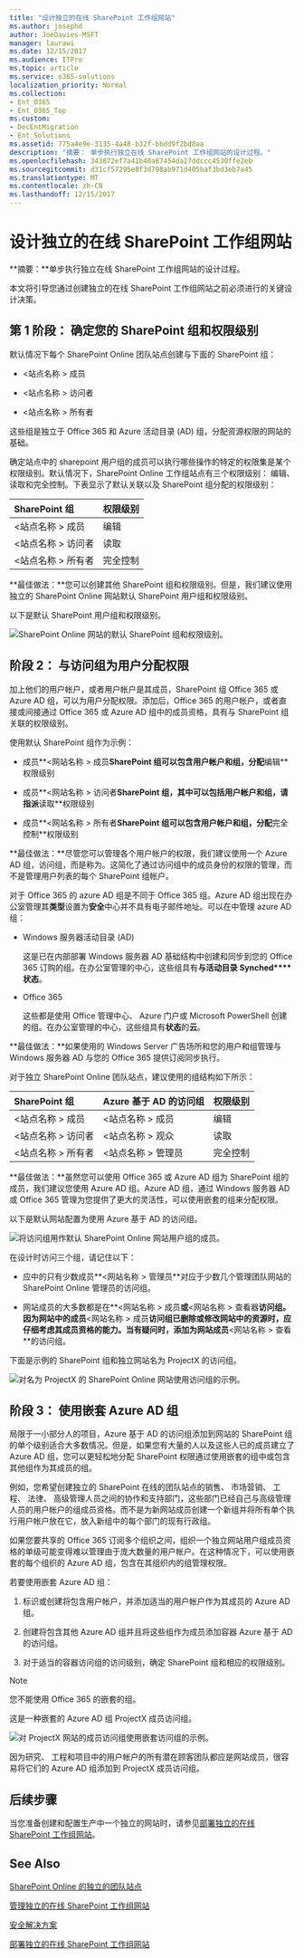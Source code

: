```yaml
---
title: "设计独立的在线 SharePoint 工作组网站"
ms.author: josephd
author: JoeDavies-MSFT
manager: laurawi
ms.date: 12/15/2017
ms.audience: ITPro
ms.topic: article
ms.service: o365-solutions
localization_priority: Normal
ms.collection:
- Ent_O365
- Ent_O365_Top
ms.custom:
- DecEntMigration
- Ent_Solutions
ms.assetid: 775a4e9e-3135-4a48-b32f-bbdd9f2bd0aa
description: "摘要： 单步执行独立在线 SharePoint 工作组网站的设计过程。"
ms.openlocfilehash: 343872ef7a41b40a87454da27ddccc4530ffe2eb
ms.sourcegitcommit: d31cf57295e8f3d798ab971d405baf3bd3eb7a45
ms.translationtype: MT
ms.contentlocale: zh-CN
ms.lasthandoff: 12/15/2017
---
```

# <a name="design-an-isolated-sharepoint-online-team-site"></a>设计独立的在线 SharePoint 工作组网站

 **摘要：**单步执行独立在线 SharePoint 工作组网站的设计过程。
  
本文将引导您通过创建独立的在线 SharePoint 工作组网站之前必须进行的关键设计决策。
  
## <a name="phase-1-determine-your-sharepoint-groups-and-permission-levels"></a>第 1 阶段： 确定您的 SharePoint 组和权限级别

默认情况下每个 SharePoint Online 团队站点创建与下面的 SharePoint 组：
  
- \<站点名称 > 成员
    
- \<站点名称 > 访问者
    
- \<站点名称 > 所有者
    
这些组是独立于 Office 365 和 Azure 活动目录 (AD) 组，分配资源权限的网站的基础。
  
确定站点中的 sharepoint 用户组的成员可以执行哪些操作的特定的权限集是某个权限级别。默认情况下，SharePoint Online 工作组站点有三个权限级别： 编辑、 读取和完全控制。下表显示了默认关联以及 SharePoint 组分配的权限级别：
  
|**SharePoint 组**|**权限级别**|
|:-----|:-----|
|\<站点名称 > 成员  <br/> |编辑  <br/> |
|\<站点名称 > 访问者  <br/> |读取  <br/> |
|\<站点名称 > 所有者  <br/> |完全控制  <br/> |
   
 **最佳做法：**您可以创建其他 SharePoint 组和权限级别。但是，我们建议使用独立的 SharePoint Online 网站默认 SharePoint 用户组和权限级别。
  
以下是默认 SharePoint 用户组和权限级别。
  
![SharePoint Online 网站的默认 SharePoint 组和权限级别。](images/3f892ab4-6479-42f0-a505-1ba0ef94b9c6.png)
  
## <a name="phase-2-assign-permissions-to-users-with-access-groups"></a>阶段 2： 与访问组为用户分配权限

加上他们的用户帐户，或者用户帐户是其成员，SharePoint 组 Office 365 或 Azure AD 组，可以为用户分配权限。添加后，Office 365 的用户帐户，或者直接或间接通过 Office 365 或 Azure AD 组中的成员资格，具有与 SharePoint 组关联的权限级别。
  
使用默认 SharePoint 组作为示例：
  
- 成员**\<网站名称 > 成员**SharePoint 组可以包含用户帐户和组，分配**编辑**权限级别
    
- 成员**\<网站名称 > 访问者**SharePoint 组，其中可以包括用户帐户和组，请指派**读取**权限级别
    
- 成员**\<网站名称 > 所有者**SharePoint 组可以包含用户帐户和组，分配**完全控制**权限级别
    
 **最佳做法：**尽管您可以管理各个用户帐户的权限，我们建议使用一个 Azure AD 组，访问组，而是称为。这简化了通过访问组中的成员身份的权限的管理，而不是管理用户列表的每个 SharePoint 组帐户。
  
对于 Office 365 的 azure AD 组是不同于 Office 365 组。Azure AD 组出现在办公室管理其**类型**设置为**安全**中心并不具有电子邮件地址。可以在中管理 azure AD 组：
  
- Windows 服务器活动目录 (AD)
    
    这是已在内部部署 Windows 服务器 AD 基础结构中创建和同步到您的 Office 365 订购的组。在办公室管理的中心，这些组具有**与活动目录 Synched****状态**。
    
- Office 365
    
    这些都是使用 Office 管理中心、 Azure 门户或 Microsoft PowerShell 创建的组。在办公室管理的中心，这些组具有**状态**的**云**。
    
 **最佳做法：**如果使用的 Windows Server 广告场所和您的用户和组管理与 Windows 服务器 AD 与您的 Office 365 提供订阅同步执行。
  
对于独立 SharePoint Online 团队站点，建议使用的组结构如下所示：
  
|**SharePoint 组**|**Azure 基于 AD 的访问组**|**权限级别**|
|:-----|:-----|:-----|
|\<站点名称 > 成员  <br/> |\<站点名称 > 成员  <br/> |编辑  <br/> |
|\<站点名称 > 访问者  <br/> |\<站点名称 > 观众  <br/> |读取  <br/> |
|\<站点名称 > 所有者  <br/> |\<站点名称 > 管理员  <br/> |完全控制  <br/> |
   
 **最佳做法：**虽然您可以使用 Office 365 或 Azure AD 组为 SharePoint 组的成员，我们建议您使用 Azure AD 组。Azure AD 组，通过 Windows 服务器 AD 或 Office 365 管理为您提供了更大的灵活性，可以使用嵌套的组来分配权限。
  
以下是默认网站配置为使用 Azure 基于 AD 的访问组。
  
![将访问组用作默认 SharePoint Online 网站用户组的成员。](images/50a76328-ae69-483e-9029-ac4e7357b5ef.png)
  
在设计时访问三个组，请记住以下：
  
- 应中的只有少数成员**\<网站名称 > 管理员**对应于少数几个管理团队网站的 SharePoint Online 管理员的访问组。
    
- 网站成员的大多数都是在**\<网站名称 > 成员**或**\<网站名称 > 查看器**访问组。因为网站中的成员**\<网站名称 > 成员**访问组已删除或修改网站中的资源时，应仔细考虑其成员资格的能力。当有疑问时，添加为网站成员**\<网站名称 > 查看**的访问组。
    
下面是示例的 SharePoint 组和独立网站名为 ProjectX 的访问组。
  
![对名为 ProjectX 的 SharePoint Online 网站使用访问组的示例。](images/13afe542-9ffd-4671-9f48-210a0e2a502a.png)
  
## <a name="phase-3-use-nested-azure-ad-groups"></a>阶段 3： 使用嵌套 Azure AD 组

局限于一小部分人的项目，Azure 基于 AD 的访问组添加到网站的 SharePoint 组的单个级别适合大多数情况。但是，如果您有大量的人以及这些人已的成员建立了 Azure AD 组，您可以更轻松地分配 SharePoint 权限通过使用嵌套的组中或包含其他组作为其成员的组。
  
例如，您希望创建独立的 SharePoint 在线的团队站点的销售、 市场营销、 工程、 法律、 高级管理人员之间的协作和支持部门，这些部门已经自己与高级管理人员的用户帐户的组成员资格。而不是为新网站成员创建一个新组并将所有单个执行用户帐户放在它，放入新组中的每个部门的现有行政组。
  
 如果您要共享的 Office 365 订阅多个组织之间，组织一个独立网站用户组成员资格的单级可能变得难以管理由于庞大数量的用户帐户。在这种情况下，可以使用嵌套的每个组织的 Azure AD 组，包含在其组织内的组管理权限。
  
若要使用嵌套 Azure AD 组：
  
1. 标识或创建将包含用户帐户，并添加适当的用户帐户作为其成员的 Azure AD 组。
    
2. 创建将包含其他 Azure AD 组并且将这些组作为成员添加容器 Azure 基于 AD 的访问组。
    
3.  对于适当的容器访问组的访问级别，确定 SharePoint 组和相应的权限级别。
    
> [!NOTE]
> 您不能使用 Office 365 的嵌套的组。 
  
这是一种嵌套的 Azure AD 组 ProjectX 成员访问组。
  
![对 ProjectX 网站的成员访问组使用嵌套访问组的示例。](images/2abca710-bf9e-4ce8-9bcd-a8e128264fb1.png)
  
因为研究、 工程和项目中的用户帐户的所有潜在顾客团队都应是网站成员，很容易将它们的 Azure AD 组添加到 ProjectX 成员访问组。
  
## <a name="next-step"></a>后续步骤

当您准备创建和配置生产中一个独立的网站时，请参见[部署独立的在线 SharePoint 工作组网站](deploy-an-isolated-sharepoint-online-team-site.md)。
  
## <a name="see-also"></a>See Also

[SharePoint Online 的独立的团队站点](isolated-sharepoint-online-team-sites.md)
  
[管理独立的在线 SharePoint 工作组网站](manage-an-isolated-sharepoint-online-team-site.md)
  
[安全解决方案](security-solutions.md)

[部署独立的在线 SharePoint 工作组网站](deploy-an-isolated-sharepoint-online-team-site.md)



